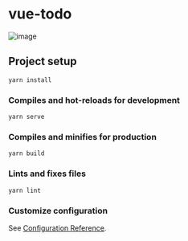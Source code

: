 # vue-todo

![image](https://user-images.githubusercontent.com/62160705/133854357-228e3676-7b6d-4190-9bc2-66bf98dff423.png)


## Project setup
```
yarn install
```

### Compiles and hot-reloads for development
```
yarn serve
```

### Compiles and minifies for production
```
yarn build
```

### Lints and fixes files
```
yarn lint
```

### Customize configuration
See [Configuration Reference](https://cli.vuejs.org/config/).
